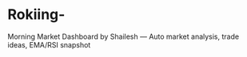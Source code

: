 # Rokiing-
Morning Market Dashboard by Shailesh — Auto market analysis, trade ideas, EMA/RSI snapshot
